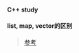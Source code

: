 #### C++ study

#### list, map, vector的区别
> [参考](https://blog.csdn.net/alex_xhl/article/details/37692297)

